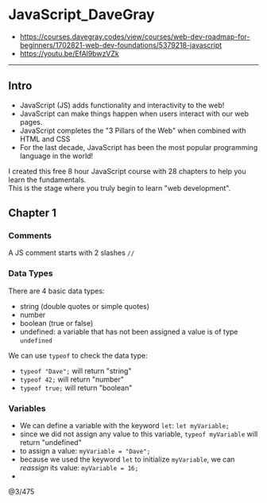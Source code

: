 # JavaScript_DaveGray

- https://courses.davegray.codes/view/courses/web-dev-roadmap-for-beginners/1702821-web-dev-foundations/5379218-javascript
- https://youtu.be/EfAl9bwzVZk

---

## Intro

- JavaScript (JS) adds functionality and interactivity to the web!
- JavaScript can make things happen when users interact with our web pages.
- JavaScript completes the "3 Pillars of the Web" when combined with HTML and CSS
- For the last decade, JavaScript has been the most popular programming language in the world!

I created this free 8 hour JavaScript course with 28 chapters to help you learn the fundamentals.  
This is the stage where you truly begin to learn "web development".

## Chapter 1 

### Comments 

A JS comment starts with 2 slashes `//`

### Data Types

There are 4 basic data types:
- string (double quotes or simple quotes)
- number
- boolean (true or false)
- undefined: a variable that has not been assigned a value is of type `undefined`

We can use `typeof` to check the data type: 
- `typeof "Dave";` will return "string"
- `typeof 42;` will return "number"
- `typeof true;` will return "boolean"

### Variables

- We can define a variable with the keyword `let`: `let myVariable;`
- since we did not assign any value to this variable, `typeof myVariable` will return "undefined"
- to assign a value: `myVariable = "Dave";`
- because we used the keyword `let` to initialize `myVariable`, we can _reassign_ its value: `myVariable = 16;`
- 





@3/475
